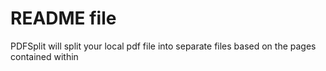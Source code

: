 # README file

PDFSplit will split your local pdf file into separate files based on the pages contained within